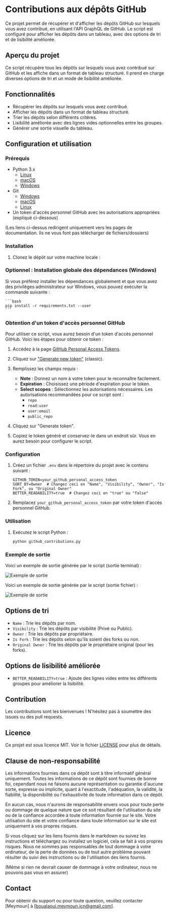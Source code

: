 # Contributions aux dépôts GitHub

Ce projet permet de récupérer et d'afficher les dépôts GitHub sur lesquels vous avez contribué, en utilisant l'API GraphQL de GitHub. Le script est configuré pour afficher les dépôts dans un tableau, avec des options de tri et de lisibilité améliorée.

## Aperçu du projet

Ce script récupère tous les dépôts sur lesquels vous avez contribué sur GitHub et les affiche dans un format de tableau structuré. Il prend en charge diverses options de tri et un mode de lisibilité améliorée.

## Fonctionnalités

- Récupérer les dépôts sur lesquels vous avez contribué.
- Afficher les dépôts dans un format de tableau structuré.
- Trier les dépôts selon différents critères.
- Lisibilité améliorée avec des lignes vides optionnelles entre les groupes.
- Générer une sortie visuelle du tableau.

## Configuration et utilisation

### Prérequis

- Python 3.x
  - [Linux](https://www.python.org/downloads/source/)
  - [macOS](https://www.python.org/downloads/macos/)
  - [Windows](https://www.python.org/downloads/windows/)
- Git
  - [Windows](https://git-scm.com/download/win)
  - [macOS](https://git-scm.com/download/mac)
  - [Linux](https://git-scm.com/download/linux)
- Un token d'accès personnel GitHub avec les autorisations appropriées (expliqué ci-dessous)

(Les liens ci-dessus redirigent uniquement vers les pages de documentation. Ils ne vous font pas télécharger de fichiers/dossiers)

### Installation

1. Clonez le dépôt sur votre machine locale :

### Optionnel : Installation globale des dépendances (Windows)

Si vous préférez installer les dépendances globalement et que vous avez des privilèges administrateur sur Windows, vous pouvez exécuter la commande suivante :

    ```bash
    pip install -r requirements.txt --user
    ```

### Obtention d'un token d'accès personnel GitHub

Pour utiliser ce script, vous aurez besoin d'un token d'accès personnel GitHub. Voici les étapes pour obtenir ce token :

1. Accédez à la page [GitHub Personal Access Tokens](https://github.com/settings/tokens).

2. Cliquez sur ["Generate new token"](https://github.com/settings/tokens/new) (classic).

3. Remplissez les champs requis :

   - **Note** : Donnez un nom à votre token pour le reconnaître facilement.
   - **Expiration** : Choisissez une période d'expiration pour le token.
   - **Select scopes** : Sélectionnez les autorisations nécessaires. Les autorisations recommandées pour ce script sont :
     - `repo`
     - `read:user`
     - `user:email`
     - `public_repo`

4. Cliquez sur "Generate token".

5. Copiez le token généré et conservez-le dans un endroit sûr. Vous en aurez besoin pour configurer le script.

### Configuration

1. Créez un fichier `.env` dans le répertoire du projet avec le contenu suivant :

   ```plaintext
   GITHUB_TOKEN=your_github_personal_access_token
   SORT_BY=Owner  # Changez ceci en "Name", "Visibility", "Owner", "Is Fork", ou "Original Owner"
   BETTER_READABILITY=true  # Changez ceci en "true" ou "false"
   ```

2. Remplacez `your_github_personal_access_token` par votre token d'accès personnel GitHub.

### Utilisation

1. Exécutez le script Python :

   ```bash
   python github_contributions.py
   ```

### Exemple de sortie

Voici un exemple de sortie générée par le script (sortie terminal) :

![Exemple de sortie](assets/terminal_screen.png)

Voici un exemple de sortie générée par le script (sortie fichier) :

![Exemple de sortie](assets/file_screen.png)

## Options de tri

- `Name` : Trie les dépôts par nom.
- `Visibility` : Trie les dépôts par visibilité (Privé ou Public).
- `Owner` : Trie les dépôts par propriétaire.
- `Is Fork` : Trie les dépôts selon qu'ils soient des forks ou non.
- `Original Owner` : Trie les dépôts par le propriétaire original (pour les forks).

## Options de lisibilité améliorée

- `BETTER_READABILITY=true` : Ajoute des lignes vides entre les différents groupes pour améliorer la lisibilité.

## Contribution

Les contributions sont les bienvenues ! N'hésitez pas à soumettre des issues ou des pull requests.

## Licence

Ce projet est sous licence MIT. Voir le fichier [LICENSE](LICENSE) pour plus de détails.

## Clause de non-responsabilité

Les informations fournies dans ce dépôt sont à titre informatif général uniquement.
Toutes les informations de ce dépôt sont fournies de bonne foi, cependant nous ne faisons aucune représentation
ou garantie d'aucune sorte, expresse ou implicite, quant à l'exactitude, l'adéquation, la validité, la fiabilité,
la disponibilité ou l'exhaustivité de toute information dans ce dépôt.

En aucun cas, nous n'aurons de responsabilité envers vous pour toute perte ou dommage de quelque nature que ce soit
résultant de l'utilisation du site ou de la confiance accordée à toute information fournie sur le site.
Votre utilisation du site et votre confiance dans toute information sur le site est uniquement à vos propres risques.

Si vous cliquez sur les liens fournis dans le markdown ou suivez les instructions et téléchargez
ou installez un logiciel, cela se fait à vos propres risques. Nous ne sommes pas responsables de tout dommage
à votre ordinateur, de la perte de données ou de tout autre problème pouvant résulter du suivi des instructions
ou de l'utilisation des liens fournis.

(Même si rien ne devrait causer de dommage à votre ordinateur, nous ne pouvons pas vous en assurer)

## Contact

Pour obtenir du support ou pour toute question, veuillez contacter [Meymoun] à [boualaoui.meymoun.icn@gmail.com].
